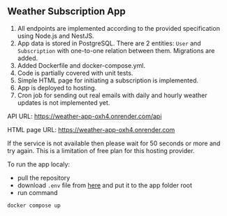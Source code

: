 ## Weather Subscription App
1. All endpoints are implemented according to the provided specification using Node.js and NestJS.
2. App data is stored in PostgreSQL. There are 2 entities: `User` and `Subscription` with one-to-one relation between them. Migrations are added.
3. Added Dockerfile and docker-compose.yml.
4. Code is partially covered with unit tests.
5. Simple HTML page for initiating a subscription is implemented.
6. App is deployed to hosting.
7. Cron job for sending out real emails with daily and hourly weather updates is not implemented yet. 

API URL: https://weather-app-oxh4.onrender.com/api

HTML page URL: https://weather-app-oxh4.onrender.com

If the service is not available then please wait for 50 seconds or more and try again. This is a limitation of free plan for this hosting provider.

To run the app localy:
- pull the repository
- download `.env` file from <a href="https://drive.google.com/file/d/1suHPSdqPsV7tXcNdx37g4lhAjFkYrv7v/view?usp=sharing">here</a> and put it to the app folder root
- run command
```bash
docker compose up
```
